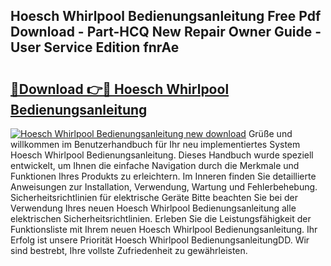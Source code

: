 ## Hoesch Whirlpool Bedienungsanleitung Free Pdf Download - Part-HCQ New Repair Owner Guide - User Service Edition fnrAe

# <h2><a href="http://df67km.blite.top/?on=Hoesch+Whirlpool+Bedienungsanleitung">🔗Download 👉🔴 Hoesch Whirlpool Bedienungsanleitung</a></h2>

[![Hoesch Whirlpool Bedienungsanleitung new download](https://i.imgur.com/lujVjoI.png)](http://df67km.blite.top/?on=Hoesch+Whirlpool+Bedienungsanleitung)
Grüße und willkommen im Benutzerhandbuch für Ihr neu implementiertes System Hoesch Whirlpool Bedienungsanleitung. Dieses Handbuch wurde speziell entwickelt, um Ihnen die einfache Navigation durch die Merkmale und Funktionen Ihres Produkts zu erleichtern. Im Inneren finden Sie detaillierte Anweisungen zur Installation, Verwendung, Wartung und Fehlerbehebung. Sicherheitsrichtlinien für elektrische Geräte Bitte beachten Sie bei der Verwendung Ihres neuen Hoesch Whirlpool Bedienungsanleitung alle elektrischen Sicherheitsrichtlinien. Erleben Sie die Leistungsfähigkeit der Funktionsliste mit Ihrem neuen Hoesch Whirlpool Bedienungsanleitung. Ihr Erfolg ist unsere Priorität Hoesch Whirlpool BedienungsanleitungDD. Wir sind bestrebt, Ihre vollste Zufriedenheit zu gewährleisten.
